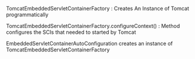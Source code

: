 
TomcatEmbeddedServletContainerFactory : Creates An Instance of Tomcat programmatically

TomcatEmbeddedServletContainerFactory.configureContext() : Method configures the SCIs that needed to started by Tomcat

EmbeddedServletContainerAutoConfiguration creates an instance of TomcatEmbeddedServletContainerFactory